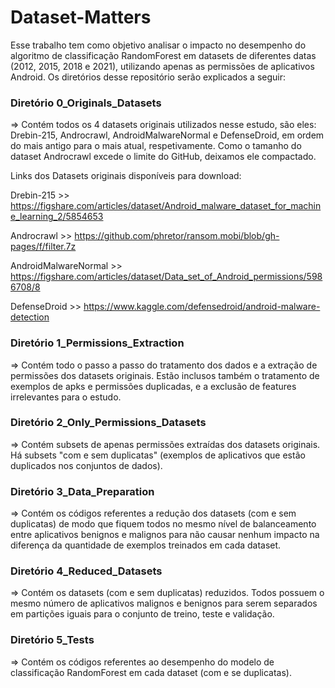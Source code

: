 # Dataset-Matters

Esse trabalho tem como objetivo analisar o impacto no desempenho do algoritmo de classificação RandomForest em datasets de diferentes datas (2012, 2015, 2018 e 2021), utilizando apenas as permissões de aplicativos Android. Os diretórios desse repositório serão explicados a seguir:

### Diretório 0_Originals_Datasets 
=> Contém todos os 4 datasets originais utilizados nesse estudo, são eles: Drebin-215, Androcrawl, AndroidMalwareNormal e DefenseDroid, em ordem do mais antigo para o mais atual, respetivamente. Como o tamanho do dataset Androcrawl excede o limite do GitHub, deixamos ele compactado.

  Links dos Datasets originais disponíveis para download:

  Drebin-215           >> https://figshare.com/articles/dataset/Android_malware_dataset_for_machine_learning_2/5854653
  
  Androcrawl           >> https://github.com/phretor/ransom.mobi/blob/gh-pages/f/filter.7z
  
  AndroidMalwareNormal >> https://figshare.com/articles/dataset/Data_set_of_Android_permissions/5986708/8
  
  DefenseDroid         >> https://www.kaggle.com/defensedroid/android-malware-detection

### Diretório 1_Permissions_Extraction 
=> Contém todo o passo a passo do tratamento dos dados e a extração de permissões dos datasets originais. Estão inclusos também o tratamento de exemplos de apks e permissões duplicadas, e a exclusão de features irrelevantes para o estudo.

### Diretório 2_Only_Permissions_Datasets 
=> Contém subsets de apenas permissões extraídas dos datasets originais. Há subsets "com e sem duplicatas" (exemplos de aplicativos que estão duplicados nos conjuntos de dados).

### Diretório 3_Data_Preparation 
=> Contém os códigos referentes a redução dos datasets (com e sem duplicatas) de modo que fiquem todos no mesmo nível de balanceamento entre aplicativos benignos e malignos para não causar nenhum impacto na diferença da quantidade de exemplos treinados em cada dataset.

### Diretório 4_Reduced_Datasets 
=> Contém os datasets (com e sem duplicatas) reduzidos. Todos possuem o mesmo número de aplicativos malignos e benignos para serem separados em partições iguais para o conjunto de treino, teste e validação.

### Diretório 5_Tests 
=> Contém os códigos referentes ao desempenho do modelo de classificação RandomForest em cada dataset (com e se duplicatas).
